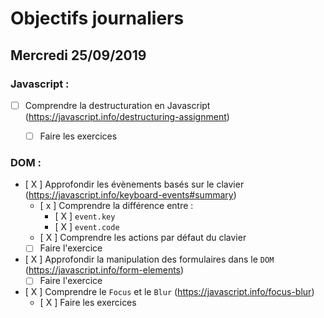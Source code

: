 # Objectifs journaliers

## Mercredi 25/09/2019

### Javascript :

  * [ ] Comprendre la destructuration en Javascript (https://javascript.info/destructuring-assignment)
    * [ ] Faire les exercices
  


### DOM : 

  * [ X ] Approfondir les évènements basés sur le clavier (https://javascript.info/keyboard-events#summary)
    * [ x ] Comprendre la différence entre : 
      * [ X ] `event.key`
      * [ X ] `event.code`
    * [ X ] Comprendre les actions par défaut du clavier
    * [ ] Faire l'exercice

  * [ X ] Approfondir la manipulation des formulaires dans le `DOM` (https://javascript.info/form-elements)
    * [ ] Faire l'exercice
  
  * [ X ] Comprendre le `Focus` et le `Blur` (https://javascript.info/focus-blur)
    * [ X ] Faire les exercices
